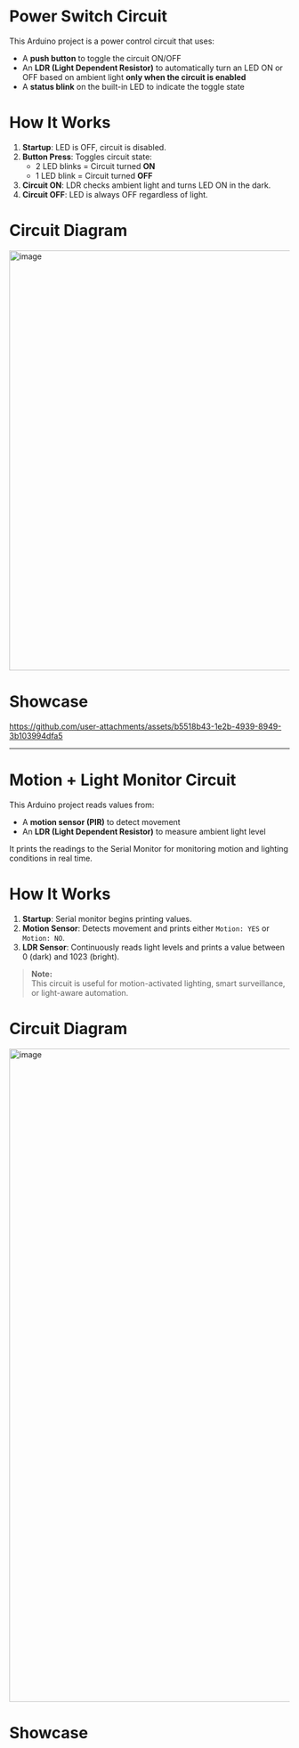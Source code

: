 # Power Switch Circuit
This Arduino project is a power control circuit that uses:

- A **push button** to toggle the circuit ON/OFF
- An **LDR (Light Dependent Resistor)** to automatically turn an LED ON or OFF based on ambient light **only when the circuit is enabled**
- A **status blink** on the built-in LED to indicate the toggle state

# How It Works

1. **Startup**: LED is OFF, circuit is disabled.
2. **Button Press**: Toggles circuit state:
   - 2 LED blinks = Circuit turned **ON**  
   - 1 LED blink = Circuit turned **OFF**
4. **Circuit ON**: LDR checks ambient light and turns LED ON in the dark.
5. **Circuit OFF**: LED is always OFF regardless of light.

# Circuit Diagram
<img width="684" height="755" alt="image" src="https://github.com/user-attachments/assets/7cc22669-575f-49eb-a336-70bc9cc301a9" />

# Showcase

https://github.com/user-attachments/assets/b5518b43-1e2b-4939-8949-3b103994dfa5

---

# Motion + Light Monitor Circuit

This Arduino project reads values from:

- A **motion sensor (PIR)** to detect movement
- An **LDR (Light Dependent Resistor)** to measure ambient light level

It prints the readings to the Serial Monitor for monitoring motion and lighting conditions in real time.

# How It Works

1. **Startup**: Serial monitor begins printing values.
2. **Motion Sensor**: Detects movement and prints either `Motion: YES` or `Motion: NO`.
3. **LDR Sensor**: Continuously reads light levels and prints a value between 0 (dark) and 1023 (bright).
> **Note:**  
> This circuit is useful for motion-activated lighting, smart surveillance, or light-aware automation.

# Circuit Diagram
<img width="1215" height="1174" alt="image" src="https://github.com/user-attachments/assets/9333665a-25f9-42b6-aefb-b4d137b9ac03" />



# Showcase



